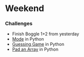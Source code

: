 Weekend
========================
### Challenges
* Finish Boggle 1+2 from yesterday
* [Mode](https://github.com/hotelplatoon/calculate-mode) in Python
* [Guessing Game](https://github.com/hotelplatoon/guessing-game) in Python
* [Pad an Array](https://github.com/hotelplatoon/pad-array) in Python
